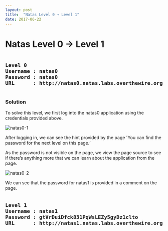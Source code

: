 ```yaml
---
layout: post
title:  "Natas Level 0 → Level 1"
date: 2017-06-22
---
```


# Natas Level 0 → Level 1
<pre><h3><b>Level 0
Username : natas0
Password : natas0
URL      : http://natas0.natas.labs.overthewire.org</b></h3></pre>
### Solution

To solve this level, we first log into the natas0 application using the credentials provided above.

![natas0-1](https://securitytimes.files.wordpress.com/2017/06/screen-shot-2017-06-22-at-6-28-41-pm.png?w=663)

After logging in, we can see the hint provided by the page 'You can find the password for the next level on this page.‘

As the password is not visible on the page, we view the page source to see if there’s anything more that we can learn about the application from the page.

![natas0-2](https://securitytimes.files.wordpress.com/2017/06/screen-shot-2017-06-22-at-6-30-56-pm.png?w=663)

We can see that the password for natas1 is provided in a comment on the page.

<pre><h3><b>Level 1
Username : natas1
Password : gtVrDuiDfck831PqWsLEZy5gyDz1clto
URL      : http://natas1.natas.labs.overthewire.org</b></h3></pre>
